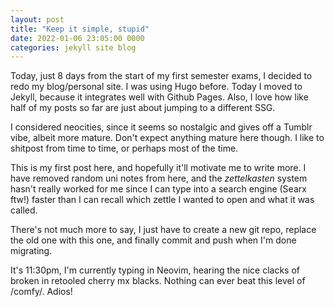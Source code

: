 ```yaml
---
layout: post
title: "Keep it simple, stupid"
date: 2022-01-06 23:05:00 0000
categories: jekyll site blog
---
```


Today, just 8 days from the start of my first semester exams, I decided to redo
my blog/personal site. I was using Hugo before. Today I moved to Jekyll,
because it integrates well with Github Pages. Also, I love how like half of my
posts so far are just about jumping to a different SSG.

I considered neocities, since it seems so nostalgic and gives off a Tumblr
vibe, albeit more mature. Don't expect anything mature here though. I like to
shitpost from time to time, or perhaps most of the time.

This is my first post here, and hopefully it'll motivate me to write more. I
have removed random uni notes from here, and the _zettelkasten_ system hasn't
really worked for me since I can type into a search engine (Searx ftw!) faster
than I can recall which zettle I wanted to open and what it was called.

There's not much more to say, I just have to create a new git repo, replace the
old one with this one, and finally commit and push when I'm done migrating.

It's 11:30pm, I'm currently typing in Neovim, hearing the nice clacks of
broken in retooled cherry mx blacks. Nothing can ever beat this level of /comfy/. Adios!
